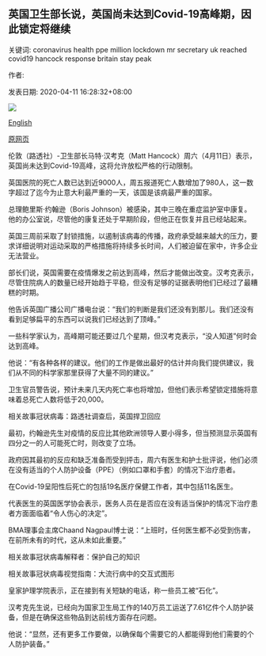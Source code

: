 ## 英国卫生部长说，英国尚未达到Covid-19高峰期，因此锁定将继续

关键词: coronavirus health ppe million lockdown mr secretary uk reached covid19 hancock response britain stay peak

作者: 

发表日期: 2020-04-11 16:28:32+08:00

![](https://www.straitstimes.com/sites/default/files/styles/x_large/public/articles/2020/04/11/rk_matthancock_110420.jpg?itok=14WnrokJ)

[English](UK%20has%20not%20reached%20Covid-19%20peak%20so%20lockdown%20will%20stay%3A%20Health%20Secretary.md)

[原网页](https://www.straitstimes.com/world/europe/uk-has-not-reached-covid-19-peak-so-lockdown-will-stay-health-minister)

伦敦（路透社）-卫生部长马特·汉考克（Matt Hancock）周六（4月11日）表示，英国尚未达到Covid-19高峰，这将允许放松严格的行动限制。

英国医院的死亡人数已达到近9000人，周五报道死亡人数增加了980人，这一数字超过了迄今为止意大利最严重的一天，该国是该病最严重的国家。

总理鲍里斯·约翰逊（Boris Johnson）被感染，其中三晚在重症监护室中康复。他的办公室说，尽管他的康复还处于早期阶段，但他正在恢复并且已经站起来。

英国三周前采取了封锁措施，以遏制该病毒的传播，政府承受越来越大的压力，要求详细说明对运动采取的严格措施将持续多长时间，人们被迫留在家中，许多企业无法营业。

部长们说，英国需要在疫情爆发之前达到高峰，然后才能做出改变。汉考克表示，尽管住院病人的数量已经开始趋于平稳，但没有足够的证据表明他们已经过了最糟糕的时期。

他告诉英国广播公司广播电台说：“我们的判断是我们还没有到那儿。我们还没有看到足够扁平的东西可以说我们已经达到了顶峰。”

一些科学家认为，高峰期可能还要过几个星期，但汉考克表示，“没人知道”何时会达到高峰。

他说：“有各种各样的建议。他们的工作是做出最好的估计并向我们提供建议，我们从不同的科学家那里获得了大量不同的建议。”

卫生官员警告说，预计未来几天内死亡率也将增加，但他们表示希望锁定措施将意味着总死亡人数将低于20,000。

相关故事冠状病毒：路透社调查后，英国捍卫回应

最初，约翰逊先生对疫情的反应比其他欧洲领导人要小得多，但当预测显示英国有四分之一的人可能死亡时，则改变了立场。

政府因其最初的反应和缺乏准备而受到抨击，周六有医生和护士批评说，他们必须在没有适当的个人防护设备（PPE）（例如口罩和手套）的情况下治疗患者。

在Covid-19呈阳性后死亡的包括19名医疗保健工作者，其中包括11名医生。

代表医生的英国医学协会表示，医务人员在是否应在没有适当保护的情况下治疗患者方面面临着“令人伤心的决定”。

BMA理事会主席Chaand Nagpaul博士说：“上班时，任何医生都不必受到伤害，在前所未有的时代，这从未如此重要。”

相关故事冠状病毒解释者：保护自己的知识

相关故事冠状病毒视觉指南：大流行病中的交互式图形

皇家护理学院表示，正在接到有关短缺的电话，称一些员工被“石化”。

汉考克先生说，已经向为国家卫生局工作的140万员工运送了7.61亿件个人防护装备，但是在确保这些物品到达前线方面存在问题。

他说：“显然，还有更多工作要做，以确保每个需要它的人都能得到他们需要的个人防护装备。”